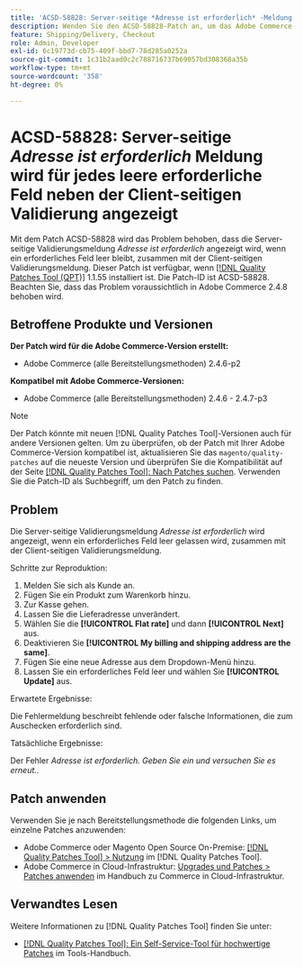 ```yaml
---
title: 'ACSD-58828: Server-seitige *Adresse ist erforderlich* -Meldung wird für jedes leere erforderliche Feld neben der Client-seitigen Validierung angezeigt'
description: Wenden Sie den ACSD-58828-Patch an, um das Adobe Commerce-Problem zu beheben, bei dem die Server-seitige Validierungsmeldung *address is required* angezeigt wird, wenn ein erforderliches Feld leer gelassen wird, zusammen mit der Client-seitigen Validierungsmeldung.
feature: Shipping/Delivery, Checkout
role: Admin, Developer
exl-id: 6c19773d-cb75-409f-bbd7-78d285a0252a
source-git-commit: 1c31b2aad0c2c788716737b69057bd308368a35b
workflow-type: tm+mt
source-wordcount: '358'
ht-degree: 0%

---
```


# ACSD-58828: Server-seitige *Adresse ist erforderlich* Meldung wird für jedes leere erforderliche Feld neben der Client-seitigen Validierung angezeigt

Mit dem Patch ACSD-58828 wird das Problem behoben, dass die Server-seitige Validierungsmeldung *Adresse ist erforderlich* angezeigt wird, wenn ein erforderliches Feld leer bleibt, zusammen mit der Client-seitigen Validierungsmeldung. Dieser Patch ist verfügbar, wenn [[!DNL Quality Patches Tool (QPT)]](/help/tools/quality-patches-tool/quality-patches-tool-to-self-serve-quality-patches.md) 1.1.55 installiert ist. Die Patch-ID ist ACSD-58828. Beachten Sie, dass das Problem voraussichtlich in Adobe Commerce 2.4.8 behoben wird.

## Betroffene Produkte und Versionen

**Der Patch wird für die Adobe Commerce-Version erstellt:**
* Adobe Commerce (alle Bereitstellungsmethoden) 2.4.6-p2

**Kompatibel mit Adobe Commerce-Versionen:**
* Adobe Commerce (alle Bereitstellungsmethoden) 2.4.6 - 2.4.7-p3

>[!NOTE]
>
>Der Patch könnte mit neuen [!DNL Quality Patches Tool]-Versionen auch für andere Versionen gelten. Um zu überprüfen, ob der Patch mit Ihrer Adobe Commerce-Version kompatibel ist, aktualisieren Sie das `magento/quality-patches` auf die neueste Version und überprüfen Sie die Kompatibilität auf der Seite [[!DNL Quality Patches Tool]: Nach Patches suchen](https://experienceleague.adobe.com/tools/commerce-quality-patches/index.html). Verwenden Sie die Patch-ID als Suchbegriff, um den Patch zu finden.

## Problem

Die Server-seitige Validierungsmeldung *Adresse ist erforderlich* wird angezeigt, wenn ein erforderliches Feld leer gelassen wird, zusammen mit der Client-seitigen Validierungsmeldung.

Schritte zur Reproduktion:

1. Melden Sie sich als Kunde an.
1. Fügen Sie ein Produkt zum Warenkorb hinzu.
1. Zur Kasse gehen.
1. Lassen Sie die Lieferadresse unverändert.
1. Wählen Sie die **[!UICONTROL Flat rate]** und dann **[!UICONTROL Next]** aus.
1. Deaktivieren Sie **[!UICONTROL My billing and shipping address are the same]**.
1. Fügen Sie eine neue Adresse aus dem Dropdown-Menü hinzu.
1. Lassen Sie ein erforderliches Feld leer und wählen Sie **[!UICONTROL Update]** aus.

Erwartete Ergebnisse:

Die Fehlermeldung beschreibt fehlende oder falsche Informationen, die zum Auschecken erforderlich sind.

Tatsächliche Ergebnisse:

Der Fehler *Adresse ist erforderlich. Geben Sie ein und versuchen Sie es erneut.*.

## Patch anwenden

Verwenden Sie je nach Bereitstellungsmethode die folgenden Links, um einzelne Patches anzuwenden:

* Adobe Commerce oder Magento Open Source On-Premise: [[!DNL Quality Patches Tool] > Nutzung](/help/tools/quality-patches-tool/usage.md) im [!DNL Quality Patches Tool].
* Adobe Commerce in Cloud-Infrastruktur: [Upgrades und Patches > Patches anwenden](https://experienceleague.adobe.com/docs/commerce-cloud-service/user-guide/develop/upgrade/apply-patches.html) im Handbuch zu Commerce in Cloud-Infrastruktur.

## Verwandtes Lesen

Weitere Informationen zu [!DNL Quality Patches Tool] finden Sie unter:

* [[!DNL Quality Patches Tool]: Ein Self-Service-Tool für hochwertige Patches](/help/tools/quality-patches-tool/quality-patches-tool-to-self-serve-quality-patches.md) im Tools-Handbuch.
